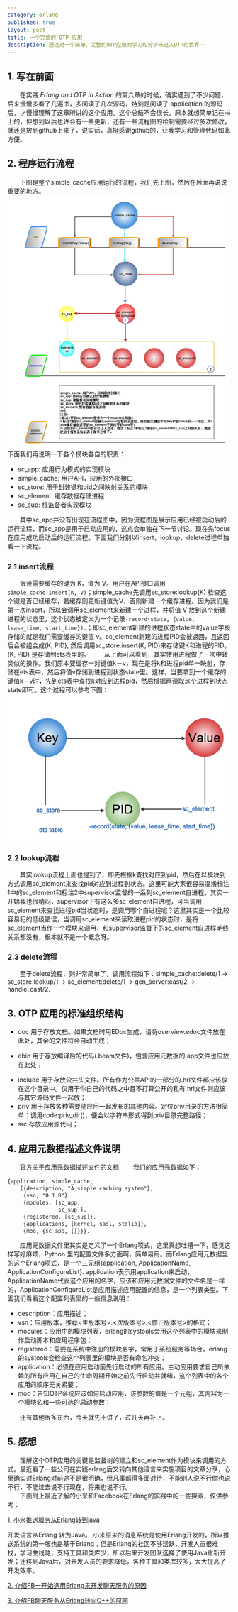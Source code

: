```yaml
---
category: erlang  
published: true  
layout: post  
title: 一个完整的 OTP 应用 
description: 通过对一个简单、完整的OTP应用的学习和分析来进入OTP的世界~~ 
---  
```


##  
## 1. 写在前面  
　　在实践 *Erlang and OTP in Action* 的第六章的时候，确实遇到了不少问题，后来慢慢多看了几遍书，多阅读了几次源码，特别是阅读了 application 的源码后，才慢慢理解了这章所讲的这个应用。这个总结不会很长，原本就想简单记在书上的，但想到以后也许会有一些更新，还有一些流程图的绘制需要经过多次修改，就还是放到github上来了，说实话，真挺感谢github的，让我学习和管理代码如此方便。

## 2. 程序运行流程  
　　下图是整个simple_cache应用运行的流程，我们先上图，然后在后面再说说重要的地方。
![simple_cache运行流程图](../../images/simple_cache.jpg)
　　
　　下面我们再说明一下各个模块各自的职责：  

- sc_app: 应用行为模式的实现模块  
- simple_cache: 用户API，应用的外部接口  
- sc_store: 用于封装键和pid之间映射关系的模块  
- sc_element: 缓存数据存储进程  
- sc_sup: 根监督者实现模块  
	
　　其中sc_app并没有出现在流程图中，因为流程图是展示应用已经被启动后的运行流程，而sc_app是用于启动应用的，这点会单独在下一节讨论。现在先focus在应用成功启动后的运行流程。下面我们分别以insert，lookup，delete过程单独看一下流程。  

### 2.1 insert流程  
　　假设需要缓存的键为 K，值为 V。用户在API接口调用 `simple_cache:insert(K, V)`；simple_cache先调用sc_store:lookup(K) 检查这个键是否已经缓存，若缓存则更新键值为V，否则新建一个缓存进程。因为我们是第一次insert，所以会调用sc_element来新建一个进程，并将值 V 放到这个新建进程的状态里，这个状态被定义为一个记录```-record(state, {value, lease_time, start_time}).```；即sc_element新建的进程状态state中的value字段存储的就是我们需要缓存的键值 v。sc_element新建的进程PID会被返回，且返回后会被组合成(K, PID), 然后调用sc_store:insert(K, PID)来存储键K和进程的PID。(K, PID) 是存储到ets表里的。
　　从上面可以看到，其实使用进程做了一次中转类似的操作。我们原本要缓存一对键值k－v，现在是将k和进程pid单一映射，存储在ets表中，然后将值v存储到进程到状态state里。这样，当要拿到一个缓存的键值k－v时，先到ets表中查找k对应到进程pid，然后根据再读取这个进程到状态state即可。这个过程可以参考下图：
![key-value-mapping](../../images/key-value-map.jpg)

### 2.2 lookup流程  
　　其实lookup流程上面也提到了，即先根据k查找对应到pid，然后在以模块到方式调用sc_element来查找pid对应到进程到状态。这里可能大家很容易混淆标注1中的sc_element和标注2中supervisor监督的一系列sc_element自进程。其实一开始我也很纳闷，supervisor下有这么多sc_element自进程，可当调用sc_element来查找进程pid当状态时，是调用哪个自进程呢？这里其实是一个比较容易犯的低级错误，当调用sc_element来读取进程pid的状态时，是将sc_element当作一个模块来调用，和supervisor监督下的sc_element自进程毛线关系都没有，根本就不是一个概念呀。

### 2.3 delete流程  
　　至于delete流程，则非常简单了，调用流程如下：simple_cache:delete/1 -> sc_store:lookup/1 -> sc_element:delete/1 -> gen_server:cast/2 -> handle_cast/2.

## 3. OTP 应用的标准组织结构  

* doc  用于存放文档。如果文档时用EDoc生成，请将overview.edoc文件放在此处，其余的文件将会自动生成；
+ ebin  用于存放编译后的代码(.beam文件)，包含应用元数据的.app文件也应放在此处；
- include  用于存放公共头文件。所有作为公共API的一部分的.hrl文件都应该放在这个目录中。仅用于你自己的代码之中且不打算公开的私有.hrl文件则应该与其它源码文件一起放；
- priv  用于存放各种需要随应用一起发布的其他内容。定位priv目录的方法很简单：调用code:priv_dir(<application-name>)，便会以字符串形式得到priv目录完整路径；
- src  存放应用源代码；


## 4. 应用元数据描述文件说明  
　　[官方关于应用元数据描述文件的文档](http://www.erlang.org/doc/man/app.html)
　　我们的应用元数据如下：  

```
{application, simple_cache,
	[{description, "A simple caching system"},
	 {vsn, "0.1.0"},
	 {modules, [sc_app,
	 			sc_sup]},
	 {registered, [sc_sup]},
	 {applications, [kernel, sasl, stdlib]},
	 {mod, {sc_app, []}}}.
```
　　应用元数据文件里其实是定义了一个Erlang项式，这里真想吐槽一下，感觉这样写好麻烦，Python 里的配置文件多方面啊，简单易用。而Erlang应用元数据里的这个Erlang项式，是一个三元组{application, ApplicationName, ApplicationConfigureList}. application表示用application来启动，ApplicationName代表这个应用的名字，应该和应用元数据文件的文件名是一样的，ApplicationConfigureList是应用描述应用配置的信息，是一个列表类型。下面我们看看这个配置列表里的一些信息说明：  

- description：应用描述；  
- vsn：应用版本，推荐<主版本号>.<次版本号>.<修正版本号>的格式；  
- modules：应用中的模块列表，erlang的systools会用这个列表中的模块来制作启动脚本和应用程序包； 
- registered：需要在系统中注册的模块名字，常用于系统服务等场合，erlang的systools会检查这个列表里的模块是否有命名冲突；  
- application：必须在应用启动前先行启动的所有应用。主动应用要求自己所依赖的所有应用在自己的生命周期开始之前先行启动并就绪，这个列表中的各个应用的顺序无关紧要；  
- mod：告知OTP系统应该如何启动应用，该参数的值是一个元组，其内容为一个模块名和一些可选的启动参数；  

　　还有其他很多东西，今天就先不讲了，过几天再补上。


## 5. 感想  
　　理解这个OTP应用的关键是监督树的建立和sc_element作为模块来调用的方式。最近看了一些公司在实践erlang后又转向其他语言来实施项目的文章分享，心里确实对Erlang对前途不是很明确，但凡事都得多面对待，不能别人说不行你也说不行，不能过去说不行现在，将来也说不行。  
　　下面附上最近了解的小米和Facebook在Erlang的实践中的一些探索，仅供参考：

[1. 小米推送服务从Erlang转到java](http://www.infoq.com/cn/news/2014/11/xiaomi-1111-pushservice)
>
开发语言从Erlang 转为Java。 小米原来的消息系统是使用Erlang开发的，所以推送系统的第一版也是基于Erlang；但是Erlang的社区不够活跃，开发人员很难找，学习曲线陡，支持工具和类库少，所以后来开发团队选择了使用Java重新开发；迁移到Java后，对开发人员的要求降低，各种工具和类库较多，大大提高了开发效率。  

[2. 介绍FB一开始选用Erlang来开发聊天服务的原因](http://www.quora.com/Why-was-Erlang-chosen-for-use-in-Facebook-chat)

[3. 介绍FB聊天服务从Erlang转向C++的原因](http://www.quora.com/When-did-Facebook-switch-away-from-using-Erlang-for-Facebook-Chat)


